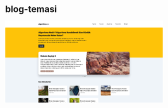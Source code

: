 # blog-temasi

<img src="https://raw.githubusercontent.com/myuksektepe/blog-temasi/master/Screenshot%20at%20Oct%2011%2013-47-41.png">
